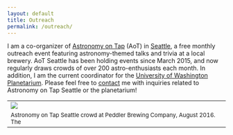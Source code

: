 ```yaml
---
layout: default
title: Outreach
permalink: /outreach/
---
```


I am a co-organizer of [Astronomy on Tap](http://astronomyontap.org/) (AoT) in [Seattle](https://www.facebook.com/AoTSeattle), a free monthly outreach event featuring astronomy-themed talks and trivia at a local brewery. AoT Seattle has been holding events since March 2015, and now regularly draws crowds of over 200 astro-enthusiasts each month. In addition, I am the current coordinator for the [University of Washington Planetarium](http://depts.washington.edu/astron/outreach/uw-planetarium/). Please feel free to [contact](../../) me with inquiries related to Astronomy on Tap Seattle or the planetarium!

<table class="image">
<tr><td><img src="../images/AoT_crowd_Peddler.jpg"></td></tr>
<tr><td class="caption"><font size="2">Astronomy on Tap Seattle crowd at Peddler Brewing Company, August 2016. The </font></td></tr>
</table><br>
